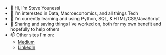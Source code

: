 - 👋 Hi, I’m Steve Younessi
- 👀 I’m interested in Data, Macroeconomics, and all things Tech
- 🌱 I’m currently learning and using Python, SQL, & HTML/CSS/JavaScript
- 💞️ Sharing and saving things I've worked on, both for my own benefit and hopefully to help others
- 📫 Other sites I'm on:
  - [Medium](https://marginalruminations.medium.com/)
  - [LinkedIn](https://www.linkedin.com/in/steve-younessi-008a62209/) 

<!---
styounessi/styounessi is a ✨ special ✨ repository because its `README.md` (this file) appears on your GitHub profile.
You can click the Preview link to take a look at your changes.
--->
